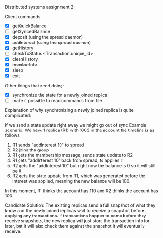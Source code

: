 Distributed systems assignment 2:

   Client commands:
   
   - [x] getQuickBalance
   - [ ] getSyncedBalance
   - [x] deposit <amount> (using the spread daemon)
   - [x] addInterest <percent> (using the spread daemon)
   - [x] getHistory 
   - [ ] checkTxStatus <Transaction.unique_id>
   - [x] cleanHistory
   - [x] memberInfo
   - [x] sleep <duration>
   - [x] exit 

Other things that need doing:


- [x] synchronize the state for a newly joined replica
- [ ] make it possible to read commands from file
     
Explanation of why synchronizing a newly joined replica is quite complicated:

If we send a state update right away we might go out of sync
Example scenario: We have 1 replica (R1) with 100$ in the account the timeline is as follows:
1. R1 sends "addInterest 10" to spread
2. R2 joins the group
3. R1 gets the membership message, sends state update to R2
4. R1 gets "addInterest 10" back from spread, to applies it
5. R2 gets the "addInterest 10" but right now the balance is 0
so it will still be 0 
6. R2 gets the state update from R1, which was generated before 
the interest was applied, meaning the new balance will be 100.

In this moment, R1 thinks the account has 110 and R2 thinks the account
has 100.

Candidate Solution:
The existing replicas send a full snapshot of what they know and the newly
joined replicas wait to receive a snapshot before applying any transactions.
If transactions happen to come before they receive snapshots, 
the new replica will just store the transaction info for later, but it will
also check them against the snapshot it will eventually receive.

